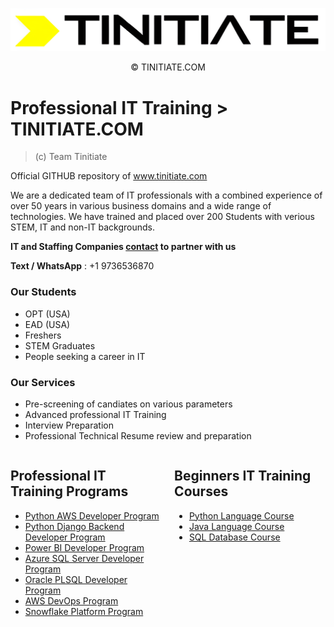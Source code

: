 ![TINITIATE Logo](./tinitiate_white_bg_black_fg.png)
<p align="center">&copy; TINITIATE.COM</p>

# Professional IT Training > TINITIATE.COM
> (c) Team Tinitiate

Official GITHUB repository of www.tinitiate.com

We are a dedicated team of IT professionals with a combined experience of over 50 years in various business domains and a wide range of technologies.
We have trained and placed over 200 Students with verious STEM, IT and non-IT backgrounds.

**IT and Staffing Companies [contact](https://docs.google.com/forms/d/e/1FAIpQLScuroC1zbuJWniiGF3spFQELdZPOrWtQ3R1pPKSgfSJoZjkNA/viewform) to partner with us**

**Text / WhatsApp** : +1 9736536870

### Our Students
* OPT (USA)
* EAD (USA)
* Freshers
* STEM Graduates
* People seeking a career in IT

### Our Services
* Pre-screening of candiates on various parameters
* Advanced professional IT Training
* Interview Preparation
* Professional Technical Resume review and preparation

<div style="display: block; width: 100%;">
    <div style="width: 48%; float: left;">
        <h2>Professional IT Training Programs</h2>
        <ul>
            <li><a href="https://www.tinitiate.com/it-training/python-aws-developer">Python AWS Developer Program</a></li>
            <li><a href="https://www.tinitiate.com/it-training/python-django-backend-developer">Python Django Backend Developer Program</a></li>
            <li><a href="https://www.tinitiate.com/it-training/powerbi-developer">Power BI Developer Program</a></li>
            <li><a href="https://www.tinitiate.com/it-training/azure-sql-server-developer">Azure SQL Server Developer Program</a></li>
            <li><a href="https://www.tinitiate.com/it-training/oracle-plsql-developer">Oracle PLSQL Developer Program</a></li>
            <li><a href="https://www.tinitiate.com/it-training/aws-devops">AWS DevOps Program</a></li>
            <li><a href="https://www.tinitiate.com/it-training/snowflake-platform">Snowflake Platform Program</a></li>
        </ul>
    </div>
    <div style="width: 48%; float: right;">
        <h2>Beginners IT Training Courses</h2>
        <ul>
            <li><a href="https://www.tinitiate.com/beginners-it-training/python-language">Python Language Course</a></li>
            <li><a href="https://www.tinitiate.com/beginners-it-training/java-language">Java Language Course</a></li>
            <li><a href="https://www.tinitiate.com/beginners-it-training/sql-database">SQL Database Course</a></li>
        </ul>
    </div>
    <div style="clear: both;"></div>
</div>
